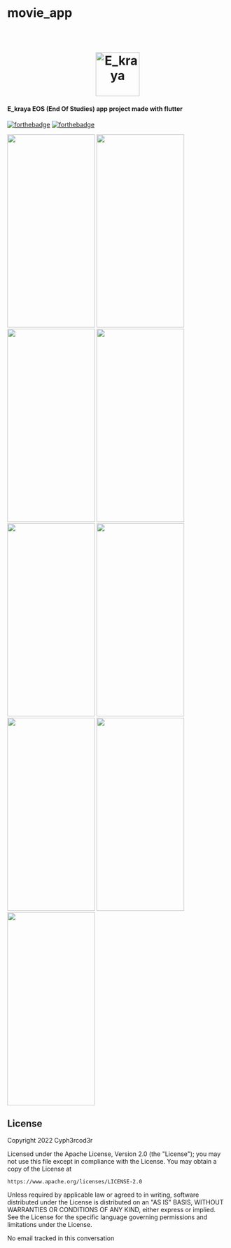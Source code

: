 # movie_app

<h1 align="center">
  <br>
  <a href="https://github.com/AbderrazakOuldlhadj/movie_app"><img src="https://github.com/AbderrazakOuldlhadj/movie_app/blob/main/assets/icons/app_icon.png" alt="E_kraya" width="100"></a>
 
</h1>

<h4 align="left">E_kraya  EOS (End Of Studies) app project made with flutter</h4>
 

 
[![forthebadge](https://forthebadge.com/images/badges/built-for-android.svg)](https://forthebadge.com) [![forthebadge](https://forthebadge.com/images/badges/open-source.svg)](https://forthebadge.com)
 
<p>
  <img src="https://github.com/AbderrazakOuldlhadj/movie_app/blob/main/screenShots/screen1.jpg" width="200" height="440"/>
  <img src="https://github.com/AbderrazakOuldlhadj/movie_app/blob/main/screenShots/screen2.jpg" width="200" height="440"/>
  <img src="https://github.com/AbderrazakOuldlhadj/movie_app/blob/main/screenShots/screen3.jpg" width="200" height="440"/>
  <img src="https://github.com/AbderrazakOuldlhadj/movie_app/blob/main/screenShots/screen4.jpg" width="200" height="440"/>
  <img src="https://github.com/AbderrazakOuldlhadj/movie_app/blob/main/screenShots/screen5.jpg" width="200" height="440"/>
  <img src="https://github.com/AbderrazakOuldlhadj/movie_app/blob/main/screenShots/screen6.jpg" width="200" height="440"/>
  <img src="https://github.com/AbderrazakOuldlhadj/movie_app/blob/main/screenShots/screen7.jpg" width="200" height="440"/>
  <img src="https://github.com/AbderrazakOuldlhadj/movie_app/blob/main/screenShots/screen8.jpg" width="200" height="440"/>
  <img src="https://github.com/AbderrazakOuldlhadj/movie_app/blob/main/screenShots/screen9.jpg" width="200" height="440"/>




</p>
 
## License
 
<p>
Copyright 2022 Cyph3rcod3r
 
Licensed under the Apache License, Version 2.0 (the "License");
you may not use this file except in compliance with the License.
You may obtain a copy of the License at
 
    https://www.apache.org/licenses/LICENSE-2.0
 
Unless required by applicable law or agreed to in writing, software
distributed under the License is distributed on an "AS IS" BASIS,
WITHOUT WARRANTIES OR CONDITIONS OF ANY KIND, either express or implied.
See the License for the specific language governing permissions and
limitations under the License.
</p> 

No email tracked in this conversation

